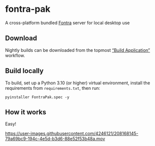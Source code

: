 # fontra-pak

A cross-platform bundled [Fontra](https://github.com/BlackFoundryCom/fontra) server for local desktop use

## Download

Nightly builds can be downloaded from the topmost [“Build Application”](https://github.com/BlackFoundryCom/fontra-pak/actions) workflow.

## Build locally

To build, set up a Python 3.10 (or higher) virtual environment, install the requirements from `requirements.txt`, then run:

    pyinstaller FontraPak.spec -y

## How it works

Easy!

https://user-images.githubusercontent.com/4246121/208168145-79a69bc9-194c-4e5d-b3d6-88e52f53b48a.mov
